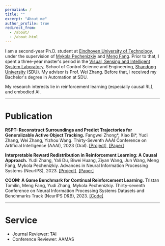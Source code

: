 ```yaml
---
permalink: /
title: ""
excerpt: "About me"
author_profile: true
redirect_from: 
  - /about/
  - /about.html
---
```

I am a second-year Ph.D. student at [Eindhoven University of Technology](https://www.tue.nl/en/), under the supervision of [Mykola Pechenizkiy](https://www.win.tue.nl/~mpechen/?_gl=1*iopzok*_ga*NTk4Mzc5NDExLjE2ODA3NzUyNjU.*_ga_JN37M497TT*MTY5ODMzMjE2My4yOC4xLjE2OTgzMzIxODEuNDIuMC4w) and [Meng Fang](https://mengf1.github.io/). Prior to that, I spent a three-year master's period in the [Visual, Sensing and Intelligent System Laboratory](http://www.vsislab.com/), School of Control Science and Engineering, [Shandong University](https://www.en.sdu.edu.cn/) (SDU). My advisor is Prof. Wei Zhang. Before that, I received my Bachelor's degree in Automation at SDU.

My research interests lie in reinforcement learning (especially causal RL), and embodied AI.

---

# Publication

<strong>RSPT: Reconstruct Surroundings and Predict Trajectories for Generalizable Active Object Tracking.</strong>
Fangwei Zhong*, Xiao Bi*, Yudi Zhang, Wei Zhang, Yizhou Wang.
Thirty-Seventh AAAI Conference on Artificial Intelligence (AAAI), 2023 (Oral).
<a href="https://sites.google.com/view/aot-rspt">[Project]</a>, <a href="https://arxiv.org/pdf/2304.03623v1.pdf">[Paper]</a>

<strong>Interpretable Reward Redistribution in Reinforcement Learning: A Causal Approach.</strong>
Yudi Zhang, Yali Du, Biwei Huang, Ziyan Wang, Jun Wang, Meng Fang, Mykola Pechenizkiy.
Advances in Neural Information Processing Systems (NeurIPS), 2023.
<a href="https://reedzyd.github.io/GenerativeReturnDecomposition/">[Project]</a>, <a href="https://arxiv.org/pdf/2305.18427.pdf">[Paper]</a>

<strong>COOM: A Game Benchmark for Continual Reinforcement Learning.</strong>
Tristan Tomilin, Meng Fang, Yudi Zhang, Mykola Pechenizkiy.
Thirty-seventh Conference on Neural Information Processing Systems Datasets and Benchmarks Track (NeurIPS D&B), 2023.
<a href="https://github.com/TTomilin/COOM">[Code]</a>


---

# Service

- Journal Reviewer: TAI
- Conference Reviewer: AAMAS
